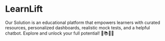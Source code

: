 # LearnLift
Our Solution is an educational platform that empowers learners with curated resources, personalized dashboards, realistic mock tests, and a helpful chatbot. Explore and unlock your full potential! 🌟📚👩‍💻
